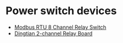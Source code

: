 # Power switch devices

* [Modbus RTU 8 Channel Relay Switch](d1/README.md)
* [Dingtian 2-channel Relay Board](d2/README.md)
